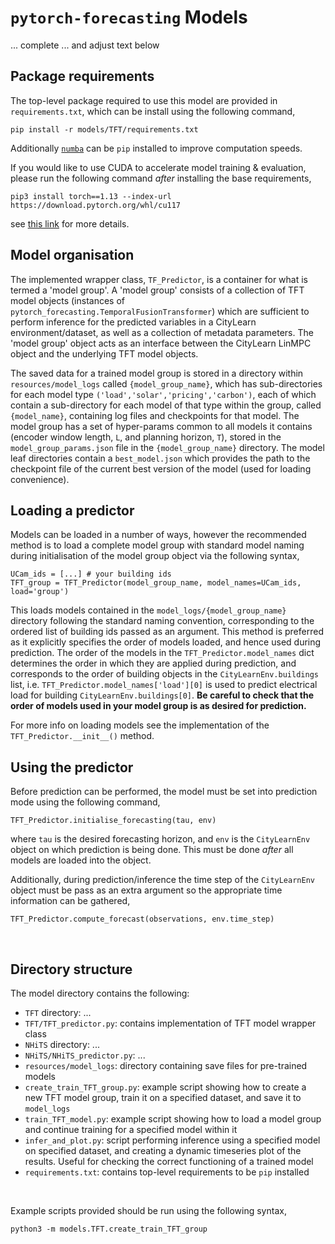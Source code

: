 # `pytorch-forecasting` Models

... complete ... and adjust text below

## Package requirements

The top-level package required to use this model are provided in `requirements.txt`, which can be install using the following command,
```
pip install -r models/TFT/requirements.txt
```

Additionally [`numba`](https://numba.pydata.org/) can be `pip` installed to improve computation speeds.

If you would like to use CUDA to accelerate model training & evaluation, please run the following command *after* installing the base requirements,
```
pip3 install torch==1.13 --index-url https://download.pytorch.org/whl/cu117
```
see [this link](https://pytorch.org/get-started/locally/) for more details.

## Model organisation

The implemented wrapper class, `TF_Predictor`, is a container for what is termed a 'model group'. A 'model group' consists of a collection of TFT model objects (instances of `pytorch_forecasting.TemporalFusionTransformer`) which are sufficient to perform inference for the predicted variables in a CityLearn environment/dataset, as well as a collection of metadata parameters. The 'model group' object acts as an interface between the CityLearn LinMPC object and the underlying TFT model objects.

The saved data for a trained model group is stored in a directory within `resources/model_logs` called `{model_group_name}`, which has sub-directories for each model type `('load','solar','pricing','carbon')`, each of which contain a sub-directory for each model of that type within the group, called `{model_name}`, containing log files and checkpoints for that model. The model group has a set of hyper-params common to all models it contains (encoder window length, `L`, and planning horizon, `T`), stored in the `model_group_params.json` file in the `{model_group_name}` directory. The model leaf directories contain a `best_model.json` which provides the path to the checkpoint file of the current best version of the model (used for loading convenience).

## Loading a predictor

Models can be loaded in a number of ways, however the recommended method is to load a complete model group with standard model naming during initialisation of the model group object via the following syntax,
```
UCam_ids = [...] # your building ids
TFT_group = TFT_Predictor(model_group_name, model_names=UCam_ids, load='group')
```
This loads models contained in the `model_logs/{model_group_name}` directory following the standard naming convention, corresponding to the ordered list of building ids passed as an argument. This method is preferred as it explicitly specifies the order of models loaded, and hence used during prediction.
The order of the models in the `TFT_Predictor.model_names` dict determines the order in which they are applied during prediction, and corresponds to the order of building objects in the `CityLearnEnv.buildings` list, i.e. `TFT_Predictor.model_names['load'][0]` is used to predict electrical load for building `CityLearnEnv.buildings[0]`.
**Be careful to check that the order of models used in your model group is as desired for prediction.**

For more info on loading models see the implementation of the `TFT_Predictor.__init__()` method.

## Using the predictor

Before prediction can be performed, the model must be set into prediction mode using the following command,
```
TFT_Predictor.initialise_forecasting(tau, env)
```
where `tau` is the desired forecasting horizon, and `env` is the `CityLearnEnv` object on which prediction is being done. This must be done *after* all models are loaded into the object.

Additionally, during prediction/inference the time step of the `CityLearnEnv` object must be pass as an extra argument so the appropriate time information can be gathered,

```
TFT_Predictor.compute_forecast(observations, env.time_step)
```

<br>

## Directory structure

The model directory contains the following:
- `TFT` directory: ...
- `TFT/TFT_predictor.py`: contains implementation of TFT model wrapper class
- `NHiTS` directory: ...
- `NHiTS/NHiTS_predictor.py`: ...
- `resources/model_logs`: directory containing save files for pre-trained models
- `create_train_TFT_group.py`: example script showing how to create a new TFT model group, train it on a specified dataset, and save it to `model_logs`
- `train_TFT_model.py`: example script showing how to load a model group and continue training for a specified model within it
- `infer_and_plot.py`: script performing inference using a specified model on specified dataset, and creating a dynamic timeseries plot of the results. Useful for checking the correct functioning of a trained model
- `requirements.txt`: contains top-level requirements to be `pip` installed

<br>

Example scripts provided should be run using the following syntax,
```
python3 -m models.TFT.create_train_TFT_group
```